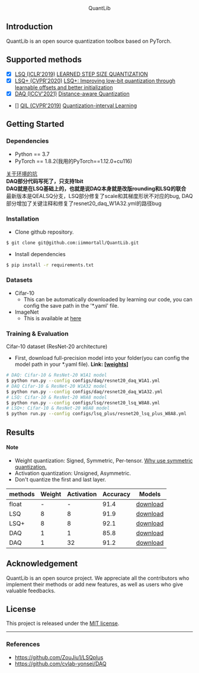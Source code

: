 <center> QuantLib </center>

## Introduction
QuantLib is an open source quantization toolbox based on PyTorch. 

## Supported methods
- [x] [LSQ (ICLR'2019)](configs/lsq) [LEARNED STEP SIZE QUANTIZATION](https://arxiv.org/abs/1902.08153)
- [x] [LSQ+ (CVPR'2020)](configs/lsq) [LSQ+: Improving low-bit quantization through learnable offsets and better initialization](https://arxiv.org/pdf/2004.09576.pdf)
- [x] [DAQ (ICCV'2021)](configs/daq) [Distance-aware Quantization](https://arxiv.org/abs/1902.08153)
- [] [QIL (CVPR'2019)](configs/qil) [Quantization-interval Learning](https://arxiv.org/abs/1808.05779)

## Getting Started
### Dependencies
* Python == 3.7
* PyTorch == 1.8.2(我用的PyTorch==1.12.0+cu116)

[关于环境的坑](http://t.csdnimg.cn/O3k6Y)  
**DAQ部分代码写死了，只支持1bit**  
**DAQ就是在LSQ基础上的，也就是说DAQ本身就是改版rounding和LSQ的联合**  
最新版本是QEALSQ分支，LSQ部分修复了scale和其梯度形状不对应的bug, DAQ部分增加了关键注释和修复了resnet20_daq_W1A32.yml的路径bug

### Installation
* Clone github repository.
```bash
$ git clone git@github.com:iimmortall/QuantLib.git
```
* Install dependencies
```bash
$ pip install -r requirements.txt
```


### Datasets
* Cifar-10
    * This can be automatically downloaded by learning our code, you can config the save path in the '*.yaml' file.
* ImageNet
    * This is available at [here](http://www.image-net.org) 

### Training & Evaluation
Cifar-10 dataset (ResNet-20 architecture) 

* First, download full-precision model into your folder(you can config the model path in your *.yaml file). **Link: [[weights](https://drive.google.com/file/d/1II9jtowxaGYde8_rYLs-qnPwzVcB3QYZ/view?usp=sharing)]**

```bash
# DAQ: Cifar-10 & ResNet-20 W1A1 model
$ python run.py --config configs/daq/resnet20_daq_W1A1.yml
# DAQ Cifar-10 & ResNet-20 W1A32 model
$ python run.py --config configs/daq/resnet20_daq_W1A32.yml
# LSQ: Cifar-10 & ResNet-20 W8A8 model
$ python run.py --config configs/lsq/resnet20_lsq_W8A8.yml
# LSQ+: Cifar-10 & ResNet-20 W8A8 model
$ python run.py --config configs/lsq_plus/resnet20_lsq_plus_W8A8.yml
```

## Results 
#### **Note**
* Weight quantization: Signed, Symmetric, Per-tensor. [Why use symmetric quantization.](https://www.qualcomm.com/media/documents/files/presentation-enabling-power-efficient-ai-through-quantization.pdf)
* Activation quantization: Unsigned, Asymmetric.
* Don't quantize the first and last layer. 

| methods | Weight | Activation | Accuracy | Models
| ------ | --------- | ------ | ------ | ------ |
| float | - | - | 91.4 | [download]() |
| LSQ | 8 | 8 | 91.9 | [download]() |
| LSQ+ | 8 | 8 | 92.1 | [download]() |
| DAQ | 1 | 1 | 85.8 | [download](https://drive.google.com/file/d/1zq8zZO_YnrLkMPybzZLJEBuSg66eFV4g/view) |
| DAQ | 1 | 32 | 91.2 | [download](https://drive.google.com/file/d/1SKHmms5kRLF_nLHf0qPbEO0JUOr34O5a/view?usp=sharing) |

## Acknowledgement

QuantLib is an open source project. We appreciate all the contributors who implement their methods or add new features, as well as users who give valuable feedbacks.

## License

This project is released under the [MIT license](LICENSE).

---
### References
* https://github.com/ZouJiu1/LSQplus
* https://github.com/cvlab-yonsei/DAQ